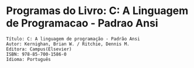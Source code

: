 Programas do Livro: C: A Linguagem de Programacao - Padrao Ansi
================================================================

	Título: C: A linguagem de programação - Padrão Ansi
	Autor: Kernighan, Brian W. / Ritchie, Dennis M.
	Editora: Campus(Elsevier)
	ISBN: 978-85-700-1586-0
	Idioma: Português


